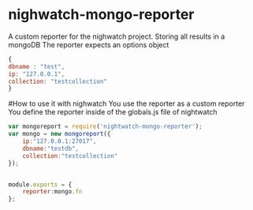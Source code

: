 # nighwatch-mongo-reporter
A custom reporter for the nighwatch project. Storing all results in a mongoDB
The reporter expects an options object
```javascript
{
dbname : "test",
ip: "127.0.0.1",
collection: "testcollection"
}
```

#How to use it with nighwatch
You use the reporter as a custom reporter
You define the reporter inside of the globals.js file of nightwatch
```javascript
var mongoreport = require('nightwatch-mongo-reporter');
var mongo = new mongoreport({
    ip:"127.0.0.1:27017",
    dbname:"testdb",
    collection:"testcollection"
});


module.exports = {
    reporter:mongo.fn
};
```